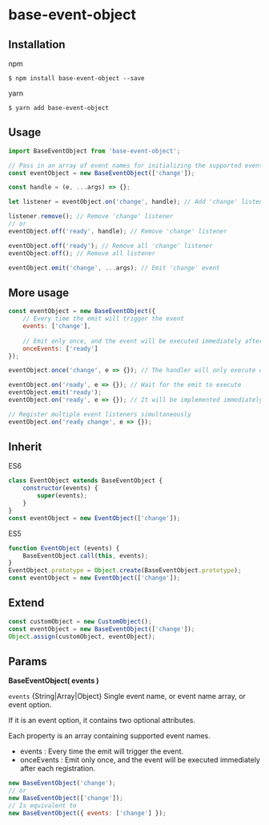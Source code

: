 # base-event-object
## Installation

npm

```shell
$ npm install base-event-object --save
```

yarn

```shell
$ yarn add base-event-object
```



## Usage

```jsx
import BaseEventObject from 'base-event-object';

// Pass in an array of event names for initializing the supported events
const eventObject = new BaseEventObject(['change']);

const handle = (e, ...args) => {};

let listener = eventObject.on('change', handle); // Add 'change' listener

listener.remove(); // Remove 'change' listener
// or
eventObject.off('ready', handle); // Remove 'change' listener

eventObject.off('ready'); // Remove all 'change' listener
eventObject.off(); // Remove all listener

eventObject.emit('change', ...args); // Emit 'change' event
```



## More usage

```js
const eventObject = new BaseEventObject({
    // Every time the emit will trigger the event
    events: ['change'],
  
    // Emit only once, and the event will be executed immediately after each registration
    onceEvents: ['ready']
});

eventObject.once('change', e => {}); // The handler will only execute once

eventObject.on('ready', e => {}); // Wait for the emit to execute
eventObject.emit('ready');
eventObject.on('ready', e => {}); // It will be implemented immediately

// Register multiple event listeners simultaneously
eventObject.on('ready change', e => {});
```



## Inherit

ES6

```js
class EventObject extends BaseEventObject {
    constructor(events) {
        super(events);
    }
}
const eventObject = new EventObject(['change']);
```

ES5

```js
function EventObject (events) {
    BaseEventObject.call(this, events);
}
EventObject.prototype = Object.create(BaseEventObject.prototype);
const eventObject = new EventObject(['change']);
```



## Extend

```js
const customObject = new CustomObject();
const eventObject = new BaseEventObject(['change']);
Object.assign(customObject, eventObject);
```



## Params

**BaseEventObject( events )**

`events` {String|Array|Object}  Single event name, or event name array, or event option.

If it is an event option, it contains two optional attributes.

Each property is an array containing supported event names.

- events          : Every time the emit will trigger the event.
- onceEvents : Emit only once, and the event will be executed immediately after each registration.

```js
new BaseEventObject('change');
// or
new BaseEventObject(['change']);
// Is equivalent to
new BaseEventObject({ events: ['change'] });
```





